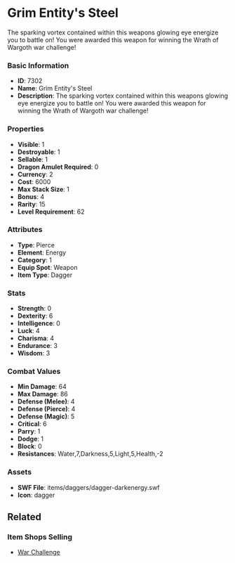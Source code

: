 # Grim Entity's Steel

The sparking vortex contained within this weapons glowing eye energize you to battle on! You were awarded this weapon for winning the Wrath of Wargoth war challenge!

### Basic Information

- **ID**: 7302
- **Name**: Grim Entity&#039;s Steel
- **Description**: The sparking vortex contained within this weapons glowing eye energize you to battle on! You were awarded this weapon for winning the Wrath of Wargoth war challenge!

### Properties

- **Visible**: 1
- **Destroyable**: 1
- **Sellable**: 1
- **Dragon Amulet Required**: 0
- **Currency**: 2
- **Cost**: 6000
- **Max Stack Size**: 1
- **Bonus**: 4
- **Rarity**: 15
- **Level Requirement**: 62

### Attributes

- **Type**: Pierce
- **Element**: Energy
- **Category**: 1
- **Equip Spot**: Weapon
- **Item Type**: Dagger

### Stats

- **Strength**: 0
- **Dexterity**: 6
- **Intelligence**: 0
- **Luck**: 4
- **Charisma**: 4
- **Endurance**: 3
- **Wisdom**: 3

### Combat Values

- **Min Damage**: 64
- **Max Damage**: 86
- **Defense (Melee)**: 4
- **Defense (Pierce)**: 4
- **Defense (Magic)**: 5
- **Critical**: 6
- **Parry**: 1
- **Dodge**: 1
- **Block**: 0
- **Resistances**: Water,7,Darkness,5,Light,5,Health,-2

### Assets

- **SWF File**: items/daggers/dagger-darkenergy.swf
- **Icon**: dagger

## Related

### Item Shops Selling

- [War Challenge](../item-shops/272-war-challenge.md)


